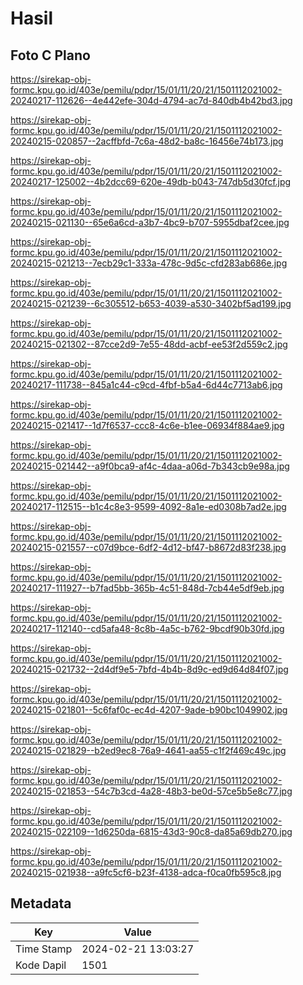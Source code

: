 # Hasil

## Foto C Plano

https://sirekap-obj-formc.kpu.go.id/403e/pemilu/pdpr/15/01/11/20/21/1501112021002-20240217-112626--4e442efe-304d-4794-ac7d-840db4b42bd3.jpg

https://sirekap-obj-formc.kpu.go.id/403e/pemilu/pdpr/15/01/11/20/21/1501112021002-20240215-020857--2acffbfd-7c6a-48d2-ba8c-16456e74b173.jpg

https://sirekap-obj-formc.kpu.go.id/403e/pemilu/pdpr/15/01/11/20/21/1501112021002-20240217-125002--4b2dcc69-620e-49db-b043-747db5d30fcf.jpg

https://sirekap-obj-formc.kpu.go.id/403e/pemilu/pdpr/15/01/11/20/21/1501112021002-20240215-021130--65e6a6cd-a3b7-4bc9-b707-5955dbaf2cee.jpg

https://sirekap-obj-formc.kpu.go.id/403e/pemilu/pdpr/15/01/11/20/21/1501112021002-20240215-021213--7ecb29c1-333a-478c-9d5c-cfd283ab686e.jpg

https://sirekap-obj-formc.kpu.go.id/403e/pemilu/pdpr/15/01/11/20/21/1501112021002-20240215-021239--6c305512-b653-4039-a530-3402bf5ad199.jpg

https://sirekap-obj-formc.kpu.go.id/403e/pemilu/pdpr/15/01/11/20/21/1501112021002-20240215-021302--87cce2d9-7e55-48dd-acbf-ee53f2d559c2.jpg

https://sirekap-obj-formc.kpu.go.id/403e/pemilu/pdpr/15/01/11/20/21/1501112021002-20240217-111738--845a1c44-c9cd-4fbf-b5a4-6d44c7713ab6.jpg

https://sirekap-obj-formc.kpu.go.id/403e/pemilu/pdpr/15/01/11/20/21/1501112021002-20240215-021417--1d7f6537-ccc8-4c6e-b1ee-06934f884ae9.jpg

https://sirekap-obj-formc.kpu.go.id/403e/pemilu/pdpr/15/01/11/20/21/1501112021002-20240215-021442--a9f0bca9-af4c-4daa-a06d-7b343cb9e98a.jpg

https://sirekap-obj-formc.kpu.go.id/403e/pemilu/pdpr/15/01/11/20/21/1501112021002-20240217-112515--b1c4c8e3-9599-4092-8a1e-ed0308b7ad2e.jpg

https://sirekap-obj-formc.kpu.go.id/403e/pemilu/pdpr/15/01/11/20/21/1501112021002-20240215-021557--c07d9bce-6df2-4d12-bf47-b8672d83f238.jpg

https://sirekap-obj-formc.kpu.go.id/403e/pemilu/pdpr/15/01/11/20/21/1501112021002-20240217-111927--b7fad5bb-365b-4c51-848d-7cb44e5df9eb.jpg

https://sirekap-obj-formc.kpu.go.id/403e/pemilu/pdpr/15/01/11/20/21/1501112021002-20240217-112140--cd5afa48-8c8b-4a5c-b762-9bcdf90b30fd.jpg

https://sirekap-obj-formc.kpu.go.id/403e/pemilu/pdpr/15/01/11/20/21/1501112021002-20240215-021732--2d4df9e5-7bfd-4b4b-8d9c-ed9d64d84f07.jpg

https://sirekap-obj-formc.kpu.go.id/403e/pemilu/pdpr/15/01/11/20/21/1501112021002-20240215-021801--5c6faf0c-ec4d-4207-9ade-b90bc1049902.jpg

https://sirekap-obj-formc.kpu.go.id/403e/pemilu/pdpr/15/01/11/20/21/1501112021002-20240215-021829--b2ed9ec8-76a9-4641-aa55-c1f2f469c49c.jpg

https://sirekap-obj-formc.kpu.go.id/403e/pemilu/pdpr/15/01/11/20/21/1501112021002-20240215-021853--54c7b3cd-4a28-48b3-be0d-57ce5b5e8c77.jpg

https://sirekap-obj-formc.kpu.go.id/403e/pemilu/pdpr/15/01/11/20/21/1501112021002-20240215-022109--1d6250da-6815-43d3-90c8-da85a69db270.jpg

https://sirekap-obj-formc.kpu.go.id/403e/pemilu/pdpr/15/01/11/20/21/1501112021002-20240215-021938--a9fc5cf6-b23f-4138-adca-f0ca0fb595c8.jpg


## Metadata

| Key        | Value               |
| ---------- | ------------------- |
| Time Stamp | 2024-02-21 13:03:27 |
| Kode Dapil | 1501                |



